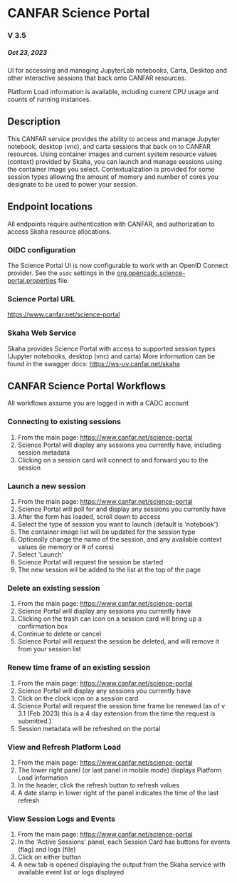 # CANFAR Science Portal
### V 3.5
##### Oct 23, 2023

UI for accessing and managing JupyterLab notebooks, Carta, Desktop and other interactive sessions that back onto CANFAR resources.

Platform Load information is available, including current CPU usage and counts of running instances.

## Description
This CANFAR service provides the ability to access and manage Jupyter notebook, desktop (vnc), and carta sessions that back
on to CANFAR resources. Using container images and current system resource values (context) provided by Skaha, you can
launch and manage sessions using the container image you select. Contextualization is provided for some session types 
allowing the amount of memory and number of cores you designate to be used to power your session. 

## Endpoint locations
All endpoints require authentication with CANFAR, and authorization to access Skaha resource allocations.

### OIDC configuration
The Science Portal UI is now configurable to work with an OpenID Connect provider.  See the
`oidc` settings in the [org.opencadc.science-portal.properties](./org.opencadc.science-portal.properties) file.

### Science Portal URL
https://www.canfar.net/science-portal

### Skaha Web Service
Skaha provides Science Portal with access to supported session types (Jupyter notebooks, desktop (vnc) and carta)
More information can be found in the swagger docs: https://ws-uv.canfar.net/skaha

## CANFAR Science Portal Workflows
All workflows assume you are logged in with a CADC account


### Connecting to existing sessions

1) From the main page: https://www.canfar.net/science-portal
2) Science Portal will display any sessions you currently have, including
session metadata
3) Clicking on a session card will connect to and forward you to the session


### Launch a new session

1) From the main page: https://www.canfar.net/science-portal
2) Science Portal will poll for and display any sessions you currently have
3) After the form has loaded, scroll down to access 
4) Select the type of session you want to launch (default is 'notebook')
5) The container image list will be updated for the session type
6) Optionally change the name of the session, and any available context values
(ie memory or # of cores) 
7) Select 'Launch'
8) Science Portal will request the session be started 
9) The new session wil be added to the list at the top of the page


### Delete an existing session

1) From the main page: https://www.canfar.net/science-portal
2) Science Portal will display any sessions you currently have
3) Clicking on the trash can icon on a session card will bring
up a confirmation box
4) Continue to delete or cancel
5) Science Portal will request the session be deleted, and will remove it
from your session list


### Renew time frame of an existing session

1) From the main page: https://www.canfar.net/science-portal
2) Science Portal will display any sessions you currently have
3) Click on the clock icon on a session card
4) Science Portal will request the session time frame be renewed
(as of v 3.1 (Feb 2023) this is a 4 day extension from the time the request
is submitted.)
5) Session metadata will be refreshed on the portal


### View and Refresh Platform Load

1) From the main page: https://www.canfar.net/science-portal
2) The lower right panel (or last panel in mobile mode) displays Platform Load information
3) In the header, click the refresh button to refresh values
4) A date stamp in lower right of the panel indicates the time of the last refresh


### View Session Logs and Events

1) From the main page: https://www.canfar.net/science-portal
2) In the 'Active Sessions' panel, each Session Card has buttons for events (flag) and logs (file)
3) Click on either button
4) A new tab is opened displaying the output from the Skaha service with available event list 
or logs displayed
